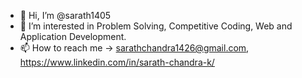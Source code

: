 - 👋 Hi, I’m @sarath1405
- 👀 I’m interested in Problem Solving, Competitive Coding, Web and Application Development.
- 📫 How to reach me -> sarathchandra1426@gmail.com, https://www.linkedin.com/in/sarath-chandra-k/

<!---
sarath1405/sarath1405 is a ✨ special ✨ repository because its `README.md` (this file) appears on your GitHub profile.
You can click the Preview link to take a look at your changes.
--->
